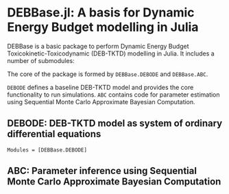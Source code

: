 # DEBBase.jl: A basis for Dynamic Energy Budget modelling in Julia


DEBBase is a basic package to perform Dynamic Energy Budget Toxicokinetic-Toxicodynamic (DEB-TKTD) modelling in Julia. 
It includes a number of submodules:

The core of the package is formed by `DEBBase.DEBODE` and `DEBBase.ABC`.

`DEBODE` defines a baseline DEB-TKTD model and provides the core functionality to run simulations. 
`ABC` contains code for parameter estimation using Sequential Monte Carlo Approximate Bayesian Computation. 


## DEBODE: DEB-TKTD model as system of ordinary differential equations 

```@autodocs
Modules = [DEBBase.DEBODE]
```

## ABC: Parameter inference using Sequential Monte Carlo Approximate Bayesian Computation
